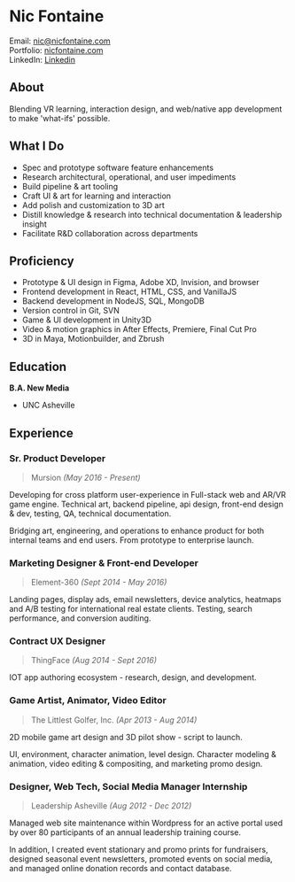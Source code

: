 # Nic Fontaine

Email: [nic@nicfontaine.com](mailto:nic@nicfontaine.com)   
Portfolio: [nicfontaine.com](https://nicfontaine.com)   
LinkedIn: [Linkedin](https://www.linkedin.com/in/nic-fontaine-67304062/)   

## About

Blending VR learning, interaction design, and web/native app development to make 'what-ifs' possible.

## What I Do
- Spec and prototype software feature enhancements
- Research architectural, operational, and user impediments
- Build pipeline & art tooling
- Craft UI & art for learning and interaction
- Add polish and customization to 3D art
- Distill knowledge & research into technical documentation & leadership insight
- Facilitate R&D collaboration across departments

## Proficiency
- Prototype & UI design in Figma, Adobe XD, Invision, and browser
- Frontend development in React, HTML, CSS, and VanillaJS
- Backend development in NodeJS, SQL, MongoDB
- Version control in Git, SVN
- Game & UI development in Unity3D
- Video & motion graphics in After Effects, Premiere, Final Cut Pro
- 3D in Maya, Motionbuilder, and Zbrush

## Education

**B.A. New Media**   
- UNC Asheville

## Experience

### Sr. Product Developer
> Mursion _(May 2016 - Present)_   

Developing for cross platform user-experience in Full-stack web and AR/VR game engine. Technical art, backend pipeline, api design, front-end design & dev, testing, QA, technical documentation.   

Bridging art, engineering, and operations to enhance product for both internal teams and end users. From prototype to enterprise launch.  

### Marketing Designer & Front-end Developer
> Element-360 _(Sept 2014 - May 2016)_   

Landing pages, display ads, email newsletters, device analytics, heatmaps and A/B testing for international real estate clients. Testing, search performance, and conversion auditing. 

### Contract UX Designer  
> ThingFace _(Aug 2014 - Sept 2016)_   

IOT app authoring ecosystem - research, design, and development.  

### Game Artist, Animator, Video Editor
> The Littlest Golfer, Inc. _(Apr 2013 - Aug 2014)_   

2D mobile game art design and 3D pilot show - script to launch.   

UI, environment, character animation, level design. Character modeling & animation, video editing & compositing, and marketing promo design. 

### Designer, Web Tech, Social Media Manager Internship
> Leadership Asheville _(Aug 2012 - Dec 2012)_   

Managed web site maintenance within Wordpress for an active portal used by over 80 participants of an annual leadership training course.   

In addition, I created event stationary and promo prints for fundraisers, designed seasonal event newsletters, promoted events on social media, and managed online donation records and contact database.      

